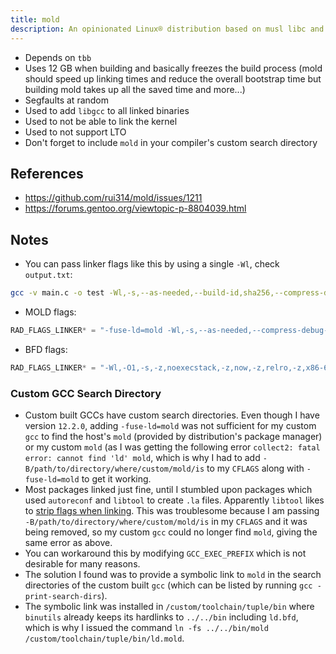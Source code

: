```yaml
---
title: mold
description: An opinionated Linux® distribution based on musl libc and toybox
---
```


- Depends on `tbb`
- Uses 12 GB when building and basically freezes the build process (mold should speed up linking times and reduce the overall bootstrap time but building mold takes up all the saved time and more...)
- Segfaults at random
- Used to add `libgcc` to all linked binaries
- Used to not be able to link the kernel
- Used to not support LTO
- Don't forget to include `mold` in your compiler's custom search directory

## References
- https://github.com/rui314/mold/issues/1211
- https://forums.gentoo.org/viewtopic-p-8804039.html

## Notes
- You can pass linker flags like this by using a single `-Wl`, check `output.txt`:
```sh
gcc -v main.c -o test -Wl,-s,--as-needed,--build-id,sha256,--compress-debug-sections,zstd,--gc-sections,--hash-style=gnu,-z,now,-z,noexecstack,-z,relro 2> output.txt
```
- MOLD flags:
```c
RAD_FLAGS_LINKER* = "-fuse-ld=mold -Wl,-s,--as-needed,--compress-debug-sections=zstd,--gc-sections,--hash-style=gnu,-z,now,-z,noexecstack,-z,relro"
```
- BFD flags:
```c
RAD_FLAGS_LINKER* = "-Wl,-O1,-s,-z,noexecstack,-z,now,-z,relro,-z,x86-64-v3,--as-needed,--gc-sections,--sort-common,--hash-style=gnu,--compress-debug-sections=zstd"
```

### Custom GCC Search Directory
- Custom built GCCs have custom search directories. Even though I have version `12.2.0`, adding `-fuse-ld=mold` was not sufficient for my custom `gcc` to find the host's `mold` (provided by distribution's package manager) or my custom `mold` (as I was getting the following error `collect2: fatal error: cannot find 'ld' mold`, which is why I had to add `-B/path/to/directory/where/custom/mold/is` to my `CFLAGS` along with `-fuse-ld=mold` to get it working.
- Most packages linked just fine, until I stumbled upon packages which used `autoreconf` and `libtool` to create `.la` files. Apparently `libtool` likes to [strip flags when linking](https://www.gnu.org/software/libtool/manual/libtool.html#Stripped-link-flags). This was troublesome because I am passing `-B/path/to/directory/where/custom/mold/is` in my `CFLAGS` and it was being removed, so my custom `gcc` could no longer find `mold`, giving the same error as above.
- You can workaround this by modifying `GCC_EXEC_PREFIX` which is not desirable for many reasons.
- The solution I found was to provide a symbolic link to `mold` in the search directories of the custom built `gcc` (which can be listed by running `gcc -print-search-dirs`).
- The symbolic link was installed in `/custom/toolchain/tuple/bin` where `binutils` already keeps its hardlinks to `../../bin` including `ld.bfd`, which is why I issued the command `ln -fs ../../bin/mold /custom/toolchain/tuple/bin/ld.mold`.
